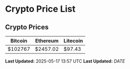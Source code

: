 # Crypto Price List

## Crypto Prices
| Bitcoin | Ethereum | Litecoin |
| ------- | -------- | -------- |
| $102767 | $2457.02 | $97.43 |
**Last Updated:** 2025-05-17 13:57 UTC
**Last Updated:** $DATE$
